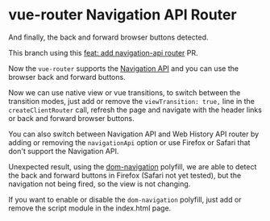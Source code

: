 # vue-router Navigation API Router

And finally, the back and forward browser buttons detected.

This branch using this [feat: add navigation-api router](https://github.com/vuejs/router/pull/2551) PR.

Now the `vue-router` supports the [Navigation API](https://wicg.github.io/navigation-api/) and you can use the browser back and forward buttons.

Now we can use native view or vue transitions, to switch between the transition modes, just add or remove the `viewTransition: true,` line in the `createClientRouter` call, refresh the page and navigate with the header links or back and forward browser buttons.

You can also switch between Navigation API and Web History API router by adding or removing the `navigationApi` option or use Firefox or Safari that don't support the Navigation API.

Unexpected result, using the [dom-navigation](https://github.com/virtualstate/navigation?tab=readme-ov-file#polyfill) polyfill, we are able to detect the back and forward buttons in Firefox (Safari not yet tested), but the navigation not being fired, so the view is not changing.

If you want to enable or disable the `dom-navigation` polyfill, just add or remove the script module in the index.html page.
